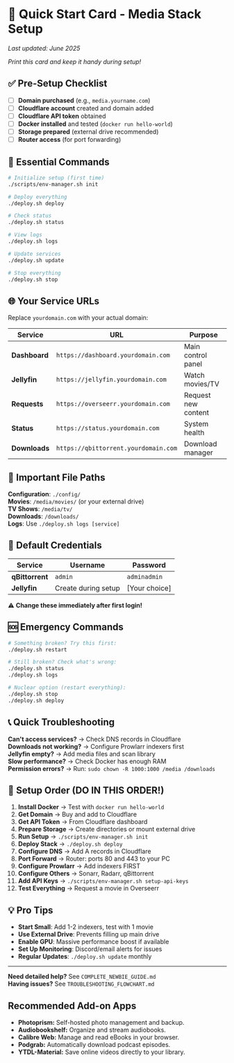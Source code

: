 # 🚀 Quick Start Card - Media Stack Setup

_Last updated: June 2025_

*Print this card and keep it handy during setup!*

## ✅ Pre-Setup Checklist

- [ ] **Domain purchased** (e.g., `media.yourname.com`)
- [ ] **Cloudflare account** created and domain added
- [ ] **Cloudflare API token** obtained
- [ ] **Docker installed** and tested (`docker run hello-world`)
- [ ] **Storage prepared** (external drive recommended)
- [ ] **Router access** (for port forwarding)

## 🎯 Essential Commands

```bash
# Initialize setup (first time)
./scripts/env-manager.sh init

# Deploy everything
./deploy.sh deploy

# Check status
./deploy.sh status

# View logs
./deploy.sh logs

# Update services
./deploy.sh update

# Stop everything
./deploy.sh stop
```

## 🌐 Your Service URLs

Replace `yourdomain.com` with your actual domain:

| Service | URL | Purpose |
|---------|-----|---------|
| **Dashboard** | `https://dashboard.yourdomain.com` | Main control panel |
| **Jellyfin** | `https://jellyfin.yourdomain.com` | Watch movies/TV |
| **Requests** | `https://overseerr.yourdomain.com` | Request new content |
| **Status** | `https://status.yourdomain.com` | System health |
| **Downloads** | `https://qbittorrent.yourdomain.com` | Download manager |

## 📁 Important File Paths

**Configuration**: `./config/`  
**Movies**: `/media/movies/` (or your external drive)  
**TV Shows**: `/media/tv/`  
**Downloads**: `/downloads/`  
**Logs**: Use `./deploy.sh logs [service]`

## 🔑 Default Credentials

| Service | Username | Password |
|---------|----------|----------|
| **qBittorrent** | `admin` | `adminadmin` |
| **Jellyfin** | Create during setup | [Your choice] |

⚠️ **Change these immediately after first login!**

## 🆘 Emergency Commands

```bash
# Something broken? Try this first:
./deploy.sh restart

# Still broken? Check what's wrong:
./deploy.sh status
./deploy.sh logs

# Nuclear option (restart everything):
./deploy.sh stop
./deploy.sh deploy
```

## 📞 Quick Troubleshooting

**Can't access services?** → Check DNS records in Cloudflare  
**Downloads not working?** → Configure Prowlarr indexers first  
**Jellyfin empty?** → Add media files and scan library  
**Slow performance?** → Check Docker has enough RAM  
**Permission errors?** → Run: `sudo chown -R 1000:1000 /media /downloads`

## 🎯 Setup Order (DO IN THIS ORDER!)

1. **Install Docker** → Test with `docker run hello-world`
2. **Get Domain** → Buy and add to Cloudflare  
3. **Get API Token** → From Cloudflare dashboard
4. **Prepare Storage** → Create directories or mount external drive
5. **Run Setup** → `./scripts/env-manager.sh init`
6. **Deploy Stack** → `./deploy.sh deploy`
7. **Configure DNS** → Add A records in Cloudflare
8. **Port Forward** → Router: ports 80 and 443 to your PC
9. **Configure Prowlarr** → Add indexers FIRST
10. **Configure Others** → Sonarr, Radarr, qBittorrent
11. **Add API Keys** → `./scripts/env-manager.sh setup-api-keys`
12. **Test Everything** → Request a movie in Overseerr

## 💡 Pro Tips

- **Start Small**: Add 1-2 indexers, test with 1 movie
- **Use External Drive**: Prevents filling up main drive
- **Enable GPU**: Massive performance boost if available
- **Set Up Monitoring**: Discord/email alerts for issues
- **Regular Updates**: `./deploy.sh update` monthly

---

**Need detailed help?** See `COMPLETE_NEWBIE_GUIDE.md`  
**Having issues?** See `TROUBLESHOOTING_FLOWCHART.md`
## Recommended Add-on Apps

- **Photoprism:** Self-hosted photo management and backup.
- **Audiobookshelf:** Organize and stream audiobooks.
- **Calibre Web:** Manage and read eBooks in your browser.
- **Podgrab:** Automatically download podcast episodes.
- **YTDL-Material:** Save online videos directly to your library.

